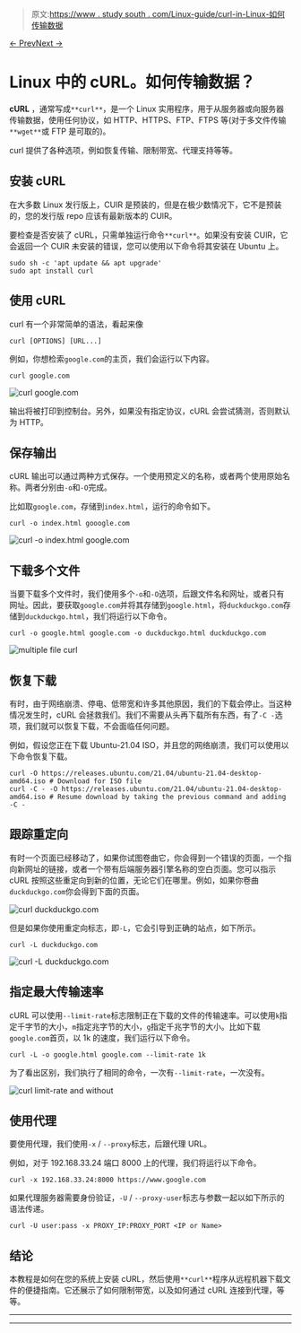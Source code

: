 > 原文:[https://www . study south . com/Linux-guide/curl-in-Linux-如何传输数据](https://www.studytonight.com/linux-guide/curl-in-linux-how-to-transfer-data)

[← Prev](/linux-guide/bash-shebang "Bash Shebang")[Next →](/linux-guide/installing-and-using-pip-on-ubuntu "Pip on Ubuntu")

# Linux 中的 cURL。如何传输数据？

**cURL** ，通常写成`**curl**`，是一个 Linux 实用程序，用于从服务器或向服务器传输数据，使用任何协议，如 HTTP、HTTPS、FTP、FTPS 等(对于多文件传输`**wget**`或 FTP 是可取的)。

curl 提供了各种选项，例如恢复传输、限制带宽、代理支持等等。

## 安装 cURL

在大多数 Linux 发行版上，CUlR 是预装的，但是在极少数情况下，它不是预装的，您的发行版 repo 应该有最新版本的 CUlR。

要检查是否安装了 cURL，只需单独运行命令`**curl**`。如果没有安装 CUlR，它会返回一个 CUlR 未安装的错误，您可以使用以下命令将其安装在 Ubuntu 上。

```
sudo sh -c 'apt update && apt upgrade'
sudo apt install curl
```

## 使用 cURL

curl 有一个非常简单的语法，看起来像

```
curl [OPTIONS] [URL...]
```

例如，你想检索`google.com`的主页，我们会运行以下内容。

```
curl google.com
```

![curl google.com](../Images/46cd5041f17494921cbfb6081de136c3.png)

输出将被打印到控制台。另外，如果没有指定协议，cURL 会尝试猜测，否则默认为 HTTP。

## 保存输出

cURL 输出可以通过两种方式保存。一个使用预定义的名称，或者两个使用原始名称。两者分别由`-o`和`-O`完成。

比如取`google.com`，存储到`index.html`，运行的命令如下。

```
curl -o index.html gooogle.com
```

![curl -o index.html google.com](../Images/19f8be248f89d03845c8637e09c5bfc1.png)

## 下载多个文件

当要下载多个文件时，我们使用多个`-o`和`-O`选项，后跟文件名和网址，或者只有网址。因此，要获取`google.com`并将其存储到`google.html`，将`duckduckgo.com`存储到`duckduckgo.html`，我们将运行以下命令。

```
curl -o google.html google.com -o duckduckgo.html duckduckgo.com
```

![multiple file curl](../Images/e85d937ef5cff257ae5b5be0dc3aef2f.png)

## 恢复下载

有时，由于网络崩溃、停电、低带宽和许多其他原因，我们的下载会停止。当这种情况发生时，cURL 会拯救我们。我们不需要从头再下载所有东西，有了`-C -`选项，我们就可以恢复下载，不会面临任何问题。

例如，假设您正在下载 Ubuntu-21.04 ISO，并且您的网络崩溃，我们可以使用以下命令恢复下载。

```
curl -O https://releases.ubuntu.com/21.04/ubuntu-21.04-desktop-amd64.iso # Download for ISO file
curl -C - -O https://releases.ubuntu.com/21.04/ubuntu-21.04-desktop-amd64.iso # Resume download by taking the previous command and adding -C -
```

## 跟踪重定向

有时一个页面已经移动了，如果你试图卷曲它，你会得到一个错误的页面，一个指向新网址的链接，或者一个带有后端服务器引擎名称的空白页面。您可以指示 cURL 按照这些重定向到新的位置，无论它们在哪里。例如，如果你卷曲`duckduckgo.com`你会得到下面的页面。

![curl duckduckgo.com](../Images/69f2037908246efb1342eb089721ed57.png)

但是如果你使用重定向标志，即`-L`，它会引导到正确的站点，如下所示。

```
curl -L duckduckgo.com
```

![curl -L duckduckgo.com](../Images/537aff9257cc99aef9e644aca970de94.png)

## 指定最大传输速率

cURL 可以使用`--limit-rate`标志限制正在下载的文件的传输速率。可以使用`k`指定千字节的大小，`m`指定兆字节的大小，`g`指定千兆字节的大小。比如下载`google.com`首页，以 1k 的速度，我们运行以下命令。

```
curl -L -o google.html google.com --limit-rate 1k
```

为了看出区别，我们执行了相同的命令，一次有`--limit-rate`，一次没有。

![curl limit-rate and without](../Images/4da737d6decd9c64a60446993f408221.png)

## 使用代理

要使用代理，我们使用`-x` / `--proxy`标志，后跟代理 URL。

例如，对于 192.168.33.24 端口 8000 上的代理，我们将运行以下命令。

```
curl -x 192.168.33.24:8000 https://www.google.com
```

如果代理服务器需要身份验证，`-U` / `--proxy-user`标志与参数一起以如下所示的语法传递。

```
curl -U user:pass -x PROXY_IP:PROXY_PORT <IP or Name>
```

## 结论

本教程是如何在您的系统上安装 cURL，然后使用`**curl**`程序从远程机器下载文件的便捷指南。它还展示了如何限制带宽，以及如何通过 cURL 连接到代理，等等。

* * *

* * *
